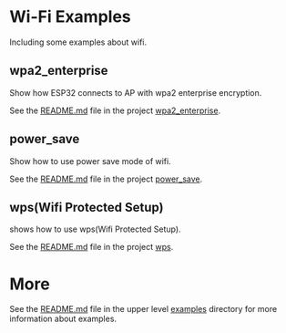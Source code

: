 # Wi-Fi Examples

Including some examples about wifi.

## wpa2_enterprise

Show how ESP32 connects to AP with wpa2 enterprise encryption.

See the [README.md](./wpa2_enterprise/README.md) file in the project [wpa2_enterprise](./wpa2_enterprise/).

## power_save

Show how to use power save mode of wifi.

See the [README.md](./power_save/README.md) file in the project [power_save](./power_save/).

## wps(Wifi Protected Setup)

shows how to use wps(Wifi Protected Setup).

See the [README.md](./wps/README.md) file in the project [wps](./wps/).

# More

See the [README.md](../README.md) file in the upper level [examples](../) directory for more information about examples.
